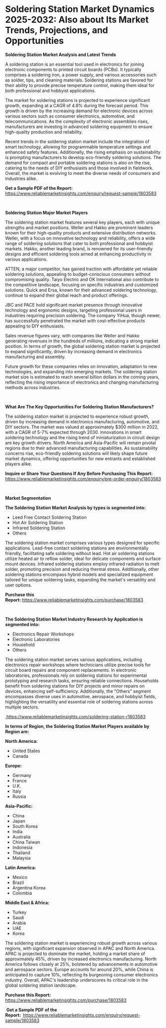 <p><h1>Soldering Station Market Dynamics 2025-2032: Also about Its Market Trends, Projections, and Opportunities</h1></p><p><strong>Soldering Station Market Analysis and Latest Trends</strong></p>
<p><p>A soldering station is an essential tool used in electronics for joining electronic components to printed circuit boards (PCBs). It typically comprises a soldering iron, a power supply, and various accessories such as solder, tips, and cleaning materials. Soldering stations are favored for their ability to provide precise temperature control, making them ideal for both professional and hobbyist applications.</p><p>The market for soldering stations is projected to experience significant growth, expanding at a CAGR of 4.8% during the forecast period. This growth is driven by the increasing demand for electronic devices across various sectors such as consumer electronics, automotive, and telecommunications. As the complexity of electronic assemblies rises, manufacturers are investing in advanced soldering equipment to ensure high-quality production and reliability.</p><p>Recent trends in the soldering station market include the integration of smart technology, allowing for programmable temperature settings and enhanced safety features. Additionally, the rising emphasis on sustainability is prompting manufacturers to develop eco-friendly soldering solutions. The demand for compact and portable soldering stations is also on the rise, catering to the needs of DIY enthusiasts and those involved in fieldwork. Overall, the market is evolving to meet the diverse needs of consumers and industries alike.</p></p>
<p><strong>Get a Sample PDF of the Report:&nbsp;</strong> <a href="https://www.reliablemarketinsights.com/enquiry/request-sample/1803583?utm_campaign=2624&utm_medium=2&utm_source=Github&utm_content=ia&utm_term=16042025&utm_id=soldering-station">https://www.reliablemarketinsights.com/enquiry/request-sample/1803583</a></p>
<p>&nbsp;</p>
<p><strong>Soldering Station Major Market Players</strong></p>
<p><p>The soldering station market features several key players, each with unique strengths and market positions. Weller and Hakko are prominent leaders known for their high-quality products and extensive distribution networks. Weller, with a focus on innovative technology and reliability, offers a wide range of soldering solutions that cater to both professional and hobbyist markets. Hakko, another leading brand, is renowned for its user-friendly designs and efficient soldering tools aimed at enhancing productivity in various applications.</p><p>ATTEN, a major competitor, has gained traction with affordable yet reliable soldering solutions, appealing to budget-conscious consumers without compromising quality. Taiyo Electric and OK International also contribute to the competitive landscape, focusing on specific industries and customized solutions. Quick and Ersa, known for their advanced soldering technology, continue to expand their global reach and product offerings.</p><p>JBC and PACE hold significant market presence through innovative technology and ergonomic designs, targeting professional users in industries requiring precision soldering. The company YiHua, though newer, has successfully penetrated the market with cost-effective products appealing to DIY enthusiasts.</p><p>Sales revenue figures vary, with companies like Weller and Hakko generating revenues in the hundreds of millions, indicating a strong market position. In terms of growth, the global soldering station market is projected to expand significantly, driven by increasing demand in electronics manufacturing and assembly.</p><p>Future growth for these companies relies on innovation, adaptation to new technologies, and expanding into emerging markets. The soldering station market size is estimated to reach several billion dollars in the coming years, reflecting the rising importance of electronics and changing manufacturing methods across industries.</p></p>
<p>&nbsp;</p>
<p><strong>What Are The Key Opportunities For Soldering Station Manufacturers?</strong></p>
<p><p>The soldering station market is projected to experience robust growth, driven by increasing demand in electronics manufacturing, automotive, and DIY sectors. The market was valued at approximately $300 million in 2022, with a CAGR of 5-7% expected through 2030. Innovations in smart soldering technology and the rising trend of miniaturization in circuit design are key growth drivers. North America and Asia-Pacific will remain pivotal regions due to their advanced manufacturing capabilities. As sustainability concerns rise, eco-friendly soldering solutions will likely shape future market dynamics, offering opportunities for new entrants and established players alike.</p></p>
<p><strong>Inquire or Share Your Questions If Any Before Purchasing This Report:</strong> <a href="https://www.reliablemarketinsights.com/enquiry/pre-order-enquiry/1803583?utm_campaign=2624&utm_medium=2&utm_source=Github&utm_content=ia&utm_term=16042025&utm_id=soldering-station">https://www.reliablemarketinsights.com/enquiry/pre-order-enquiry/1803583</a></p>
<p>&nbsp;</p>
<p><strong>Market Segmentation</strong></p>
<p><strong>The Soldering Station Market Analysis by types is segmented into:</strong></p>
<p><ul><li>Leed Free Contact Soldering Station</li><li>Hot Air Soldering Station</li><li>Infrared Soldering Station</li><li>Others</li></ul></p>
<p><p>The soldering station market comprises various types designed for specific applications. Lead-free contact soldering stations are environmentally friendly, facilitating safe soldering without lead. Hot air soldering stations utilize heated air to reflow solder, ideal for delicate components and surface mount devices. Infrared soldering stations employ infrared radiation to melt solder, promoting precision and reducing thermal stress. Additionally, other soldering stations encompass hybrid models and specialized equipment tailored for unique soldering tasks, expanding the market's versatility and user options.</p></p>
<p><strong>Purchase this Report:&nbsp;</strong><a href="https://www.reliablemarketinsights.com/purchase/1803583?utm_campaign=2624&utm_medium=2&utm_source=Github&utm_content=ia&utm_term=16042025&utm_id=soldering-station">https://www.reliablemarketinsights.com/purchase/1803583</a></p>
<p>&nbsp;</p>
<p><strong>The Soldering Station Market Industry Research by Application is segmented into:</strong></p>
<p><ul><li>Electronics Repair Workshops</li><li>Electronic Laboratories</li><li>Household</li><li>Others</li></ul></p>
<p><p>The soldering station market serves various applications, including electronics repair workshops where technicians utilize precise tools for circuit board repairs and component replacements. In electronic laboratories, professionals rely on soldering stations for experimental prototyping and research tasks, ensuring reliable connections. Households benefit from soldering stations for DIY projects and minor repairs on devices, enhancing self-sufficiency. Additionally, the "Others" segment encompasses diverse uses in automotive, aerospace, and hobbyist fields, highlighting the versatility and essential role of soldering stations across multiple sectors.</p></p>
<p><a href="https://www.reliablemarketinsights.com/soldering-station-r1803583?utm_campaign=2624&utm_medium=2&utm_source=Github&utm_content=ia&utm_term=16042025&utm_id=soldering-station">&nbsp;https://www.reliablemarketinsights.com/soldering-station-r1803583</a></p>
<p><strong>In terms of Region, the Soldering Station Market Players available by Region are:</strong></p>
<p>
    <p> <strong> North America: </strong>
        <ul>
            <li>United States</li>
            <li>Canada</li>
        </ul>
        </p> 
    <p> <strong> Europe: </strong>
        <ul>
            <li>Germany</li>
            <li>France</li>
            <li>U.K.</li>
            <li>Italy</li>
            <li>Russia</li>
        </ul>
        </p> 
    <p> <strong> Asia-Pacific: </strong>
        <ul>
            <li>China</li>
            <li>Japan</li>
            <li>South Korea</li>
            <li>India</li>
            <li>Australia</li>
            <li>China Taiwan</li>
            <li>Indonesia</li>
            <li>Thailand</li>
            <li>Malaysia</li>
        </ul>
        </p> 
    <p> <strong> Latin America: </strong>
        <ul>
            <li>Mexico</li>
            <li>Brazil</li>
            <li>Argentina Korea</li>
            <li>Colombia</li>
        </ul>
        </p> 
    <p> <strong> Middle East & Africa: </strong>
        <ul>
            <li>Turkey</li>
            <li>Saudi</li>
            <li>Arabia</li>
            <li>UAE</li>
            <li>Korea</li>
        </ul>
    </p>
    </p>
<p><p>The soldering station market is experiencing robust growth across various regions, with significant expansion observed in APAC and North America. APAC is projected to dominate the market, holding a market share of approximately 45%, driven by increased electronics manufacturing. North America follows closely at 25%, bolstered by advancements in automotive and aerospace sectors. Europe accounts for around 20%, while China is anticipated to capture 10%, reflecting its burgeoning consumer electronics industry. Overall, APAC's leadership underscores its critical role in the global soldering station landscape.</p></p>
<p><strong>Purchase this Report: </strong><a href="https://www.reliablemarketinsights.com/purchase/1803583?utm_campaign=2624&utm_medium=2&utm_source=Github&utm_content=ia&utm_term=16042025&utm_id=soldering-station">https://www.reliablemarketinsights.com/purchase/1803583</a></p>
<p>&nbsp;<strong>Get a Sample PDF of the Report:&nbsp;&nbsp;</strong><a href="https://www.reliablemarketinsights.com/enquiry/request-sample/1803583?utm_campaign=2624&utm_medium=2&utm_source=Github&utm_content=ia&utm_term=16042025&utm_id=soldering-station">https://www.reliablemarketinsights.com/enquiry/request-sample/1803583</a></p>
<p><strong></strong></p>
<p><p></p><p></p><p></p></p>
